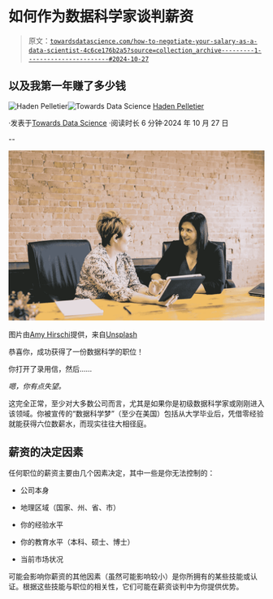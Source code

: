 # 如何作为数据科学家谈判薪资

> 原文：[`towardsdatascience.com/how-to-negotiate-your-salary-as-a-data-scientist-4c6ce176b2a5?source=collection_archive---------1-----------------------#2024-10-27`](https://towardsdatascience.com/how-to-negotiate-your-salary-as-a-data-scientist-4c6ce176b2a5?source=collection_archive---------1-----------------------#2024-10-27)

## 以及我第一年赚了多少钱

[](https://medium.com/@pelletierhaden?source=post_page---byline--4c6ce176b2a5--------------------------------)![Haden Pelletier](https://medium.com/@pelletierhaden?source=post_page---byline--4c6ce176b2a5--------------------------------)[](https://towardsdatascience.com/?source=post_page---byline--4c6ce176b2a5--------------------------------)![Towards Data Science](https://towardsdatascience.com/?source=post_page---byline--4c6ce176b2a5--------------------------------) [Haden Pelletier](https://medium.com/@pelletierhaden?source=post_page---byline--4c6ce176b2a5--------------------------------)

·发表于[Towards Data Science](https://towardsdatascience.com/?source=post_page---byline--4c6ce176b2a5--------------------------------) ·阅读时长 6 分钟·2024 年 10 月 27 日

--

![](img/eb733b32bbe53cb65003871ca0755253.png)

图片由[Amy Hirschi](https://unsplash.com/@amyhirschi?utm_source=medium&utm_medium=referral)提供，来自[Unsplash](https://unsplash.com/?utm_source=medium&utm_medium=referral)

恭喜你，成功获得了一份数据科学的职位！

你打开了录用信，然后……

*嗯，你有点失望。*

这完全正常，至少对大多数公司而言，尤其是如果你是初级数据科学家或刚刚进入该领域。你被宣传的“数据科学梦”（至少在美国）包括从大学毕业后，凭借零经验就能获得六位数薪水，而现实往往大相径庭。

## 薪资的决定因素

任何职位的薪资主要由几个因素决定，其中一些是你无法控制的：

+   公司本身

+   地理区域（国家、州、省、市）

+   你的经验水平

+   你的教育水平（本科、硕士、博士）

+   当前市场状况

可能会影响你薪资的其他因素（虽然可能影响较小）是你所拥有的某些技能或认证。根据这些技能与职位的相关性，它们可能在薪资谈判中为你提供优势。
